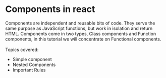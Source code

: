 # Components in react
Components are independent and reusable bits of code. They serve the same purpose as JavaScript functions, but work in isolation and return HTML. Components come in two types, Class components and Function components, in this tutorial we will concentrate on Functional components. <br>
<br>
Topics covered:

- Simple component
- Nested Components
- Important Rules 

